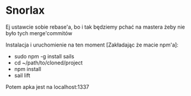 # Snorlax

Ej ustawcie sobie rebase'a, bo i tak będziemy pchać na mastera żeby nie było tych merge'commitów

Instalacja i uruchomienie na ten moment [Zakładając że macie npm'a]:

- sudo npm -g install sails
- cd ~/path/to/cloned/project
- npm install
- sail lift


Potem apka jest na localhost:1337
